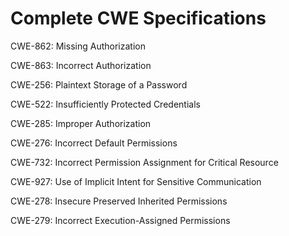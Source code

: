 

# Complete CWE Specifications

CWE-862: Missing Authorization

CWE-863: Incorrect Authorization

CWE-256: Plaintext Storage of a Password

CWE-522: Insufficiently Protected Credentials

CWE-285: Improper Authorization

CWE-276: Incorrect Default Permissions

CWE-732: Incorrect Permission Assignment for Critical Resource

CWE-927: Use of Implicit Intent for Sensitive Communication

CWE-278: Insecure Preserved Inherited Permissions

CWE-279: Incorrect Execution-Assigned Permissions